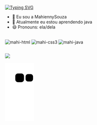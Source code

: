 [![Typing SVG](https://readme-typing-svg.demolab.com?font=Fira+Code&weight=300&size=19&pause=1000&color=FF1BEB&background=FF15DA00&center=true&vCenter=true&width=835&lines=Welcome+to+my+profile✩‧₊˚༘)](https://git.io/typing-svg)

- 👋 Eu sou a MahiennySouza
- 🌱 Atualmente eu estou aprendendo java
- 😄 Pronouns: ela/dela

<div style="display: inline_block"><br>
<img align="center" alt="mahi-html" height="30" width="40" src="https://icongr.am/devicon/html5-original.svg">
<img align="center" alt="mahi-css3" height="30" width="40" src="https://icongr.am/devicon/css3-original.svg">
<img align="center" alt="mahi-java" height="30" width="40" src="https://icongr.am/devicon/java-original-wordmark.svg">
</div>

##

<div>
  <a href="https://www.linkedin.com/in/mahienny-souza-a87925318" target="_blank"><img src="https://img.shields.io/badge/LinkedIn-0077B5?style=for-the-badge&logo=linkedin&logoColor=white" targe="_blank"></a>
</div>

![snake gif](https://github.com/MahiennySouza/MahiennySouza/blob/output/github-contribution-grid-snake.svg)



